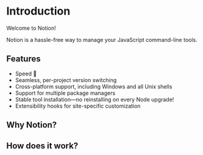 # Introduction

Welcome to Notion!

Notion is a hassle-free way to manage your JavaScript command-line tools.

## Features

- Speed :rocket:
- Seamless, per-project version switching
- Cross-platform support, including Windows and all Unix shells
- Support for multiple package managers
- Stable tool installation—no reinstalling on every Node upgrade!
- Extensibility hooks for site-specific customization


## Why Notion?

## How does it work?

